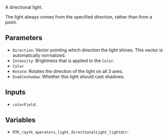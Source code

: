 A directional light.

The light always comes from the specified direction, rather than from a point.

## Parameters

* `Direction`: Vector pointing which direction the light shines. This vector is automatically normalized.
* `Intensity`: Brightness that is applied to the `Color`.
* `Color`
* `Rotate`: Rotates the direction of the light on all 3 axes.
* `Enableshadow`: Whether this light should cast shadows.

## Inputs

* `colorField`: 

## Variables

* `RTK_raytk_operators_light_directionalLight_lightdir`: 